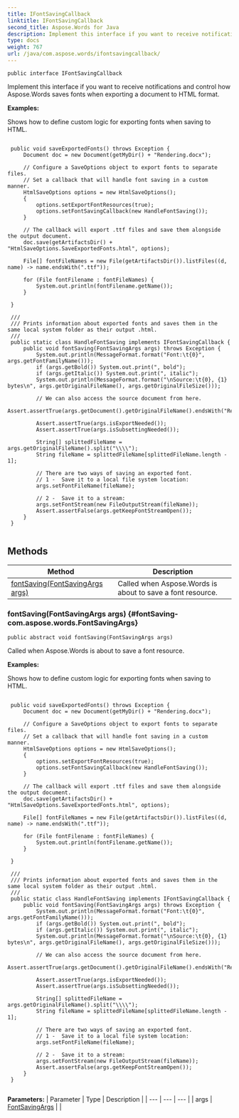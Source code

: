 ```yaml
---
title: IFontSavingCallback
linktitle: IFontSavingCallback
second_title: Aspose.Words for Java
description: Implement this interface if you want to receive notifications and control how Aspose.Words saves fonts when exporting a document to HTML format in Java.
type: docs
weight: 767
url: /java/com.aspose.words/ifontsavingcallback/
---
```

```
public interface IFontSavingCallback
```

Implement this interface if you want to receive notifications and control how Aspose.Words saves fonts when exporting a document to HTML format.

 **Examples:** 

Shows how to define custom logic for exporting fonts when saving to HTML.

```

 public void saveExportedFonts() throws Exception {
     Document doc = new Document(getMyDir() + "Rendering.docx");

     // Configure a SaveOptions object to export fonts to separate files.
     // Set a callback that will handle font saving in a custom manner.
     HtmlSaveOptions options = new HtmlSaveOptions();
     {
         options.setExportFontResources(true);
         options.setFontSavingCallback(new HandleFontSaving());
     }

     // The callback will export .ttf files and save them alongside the output document.
     doc.save(getArtifactsDir() + "HtmlSaveOptions.SaveExportedFonts.html", options);

     File[] fontFileNames = new File(getArtifactsDir()).listFiles((d, name) -> name.endsWith(".ttf"));

     for (File fontFilename : fontFileNames) {
         System.out.println(fontFilename.getName());
     }

 }

 /// 
 /// Prints information about exported fonts and saves them in the same local system folder as their output .html.
 /// 
 public static class HandleFontSaving implements IFontSavingCallback {
     public void fontSaving(FontSavingArgs args) throws Exception {
         System.out.println(MessageFormat.format("Font:\t{0}", args.getFontFamilyName()));
         if (args.getBold()) System.out.print(", bold");
         if (args.getItalic()) System.out.print(", italic");
         System.out.println(MessageFormat.format("\nSource:\t{0}, {1} bytes\n", args.getOriginalFileName(), args.getOriginalFileSize()));

         // We can also access the source document from here.
         Assert.assertTrue(args.getDocument().getOriginalFileName().endsWith("Rendering.docx"));

         Assert.assertTrue(args.isExportNeeded());
         Assert.assertTrue(args.isSubsettingNeeded());

         String[] splittedFileName = args.getOriginalFileName().split("\\\\");
         String fileName = splittedFileName[splittedFileName.length - 1];

         // There are two ways of saving an exported font.
         // 1 -  Save it to a local file system location:
         args.setFontFileName(fileName);

         // 2 -  Save it to a stream:
         args.setFontStream(new FileOutputStream(fileName));
         Assert.assertFalse(args.getKeepFontStreamOpen());
     }
 }
 
```
## Methods

| Method | Description |
| --- | --- |
| [fontSaving(FontSavingArgs args)](#fontSaving-com.aspose.words.FontSavingArgs) | Called when Aspose.Words is about to save a font resource. |
### fontSaving(FontSavingArgs args) {#fontSaving-com.aspose.words.FontSavingArgs}
```
public abstract void fontSaving(FontSavingArgs args)
```


Called when Aspose.Words is about to save a font resource.

 **Examples:** 

Shows how to define custom logic for exporting fonts when saving to HTML.

```

 public void saveExportedFonts() throws Exception {
     Document doc = new Document(getMyDir() + "Rendering.docx");

     // Configure a SaveOptions object to export fonts to separate files.
     // Set a callback that will handle font saving in a custom manner.
     HtmlSaveOptions options = new HtmlSaveOptions();
     {
         options.setExportFontResources(true);
         options.setFontSavingCallback(new HandleFontSaving());
     }

     // The callback will export .ttf files and save them alongside the output document.
     doc.save(getArtifactsDir() + "HtmlSaveOptions.SaveExportedFonts.html", options);

     File[] fontFileNames = new File(getArtifactsDir()).listFiles((d, name) -> name.endsWith(".ttf"));

     for (File fontFilename : fontFileNames) {
         System.out.println(fontFilename.getName());
     }

 }

 /// 
 /// Prints information about exported fonts and saves them in the same local system folder as their output .html.
 /// 
 public static class HandleFontSaving implements IFontSavingCallback {
     public void fontSaving(FontSavingArgs args) throws Exception {
         System.out.println(MessageFormat.format("Font:\t{0}", args.getFontFamilyName()));
         if (args.getBold()) System.out.print(", bold");
         if (args.getItalic()) System.out.print(", italic");
         System.out.println(MessageFormat.format("\nSource:\t{0}, {1} bytes\n", args.getOriginalFileName(), args.getOriginalFileSize()));

         // We can also access the source document from here.
         Assert.assertTrue(args.getDocument().getOriginalFileName().endsWith("Rendering.docx"));

         Assert.assertTrue(args.isExportNeeded());
         Assert.assertTrue(args.isSubsettingNeeded());

         String[] splittedFileName = args.getOriginalFileName().split("\\\\");
         String fileName = splittedFileName[splittedFileName.length - 1];

         // There are two ways of saving an exported font.
         // 1 -  Save it to a local file system location:
         args.setFontFileName(fileName);

         // 2 -  Save it to a stream:
         args.setFontStream(new FileOutputStream(fileName));
         Assert.assertFalse(args.getKeepFontStreamOpen());
     }
 }
 
```

**Parameters:**
| Parameter | Type | Description |
| --- | --- | --- |
| args | [FontSavingArgs](../../com.aspose.words/fontsavingargs/) |  |


